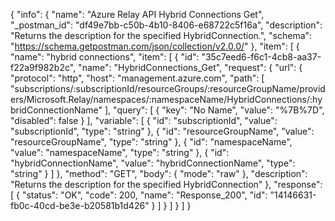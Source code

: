 {
  "info": {
    "name": "Azure Relay API Hybrid Connections Get",
    "_postman_id": "df49e7bb-c50b-4b10-8406-e68722c5f16a",
    "description": "Returns the description for the specified HybridConnection.",
    "schema": "https://schema.getpostman.com/json/collection/v2.0.0/"
  },
  "item": [
    {
      "name": "hybrid connections",
      "item": [
        {
          "id": "35c7eed6-f6c1-4cb8-aa37-f22a9f982b2c",
          "name": "HybridConnections_Get",
          "request": {
            "url": {
              "protocol": "http",
              "host": "management.azure.com",
              "path": [
                "subscriptions/:subscriptionId/resourceGroups/:resourceGroupName/providers/Microsoft.Relay/namespaces/:namespaceName/HybridConnections/:hybridConnectionName"
              ],
              "query": [
                {
                  "key": "No Name",
                  "value": "%7B%7D",
                  "disabled": false
                }
              ],
              "variable": [
                {
                  "id": "subscriptionId",
                  "value": "subscriptionId",
                  "type": "string"
                },
                {
                  "id": "resourceGroupName",
                  "value": "resourceGroupName",
                  "type": "string"
                },
                {
                  "id": "namespaceName",
                  "value": "namespaceName",
                  "type": "string"
                },
                {
                  "id": "hybridConnectionName",
                  "value": "hybridConnectionName",
                  "type": "string"
                }
              ]
            },
            "method": "GET",
            "body": {
              "mode": "raw"
            },
            "description": "Returns the description for the specified HybridConnection"
          },
          "response": [
            {
              "status": "OK",
              "code": 200,
              "name": "Response_200",
              "id": "14146631-fb0c-40cd-be3e-b20581b1d426"
            }
          ]
        }
      ]
    }
  ]
}